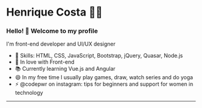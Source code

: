# Henrique Costa :man_technologist:

### Hello! 👋 Welcome to my profile

I'm front-end developer and UI/UX designer

 - 📌 Skills: HTML, CSS, JavaScript, Bootstrap, jQuery, Quasar, Node.js
 - 💙 In love with Front-end
 - 📚 Currently learning Vue.js and Angular
 - 😄 In my free time I usually play games, draw, watch series and do yoga
 - ⚡ @codepwr on instagram: tips for beginners and support for women in technology
 
 ----

